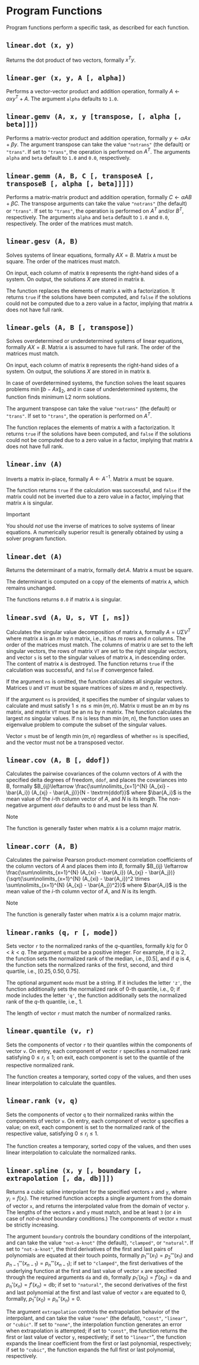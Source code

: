 # Program Functions

Program functions perform a specific task, as described for each function.


## `linear.dot (x, y)`

Returns the dot product of two vectors, formally $x^T y$.


## `linear.ger (x, y, A [, alpha])`

Performs a vector-vector product and addition operation, formally $A \leftarrow \alpha x y^T + A$.
The argument `alpha` defaults to `1.0`.


## `linear.gemv (A, x, y [transpose, [, alpha [, beta]]])`

Performs a matrix-vector product and addition operation, formally
$y \leftarrow \alpha A x + \beta y$. The argument transpose can take the value `"notrans"` (the
default) or `"trans"`. If set to `"trans"`, the operation is performed on $A^T$. The arguments
`alpha` and `beta` default to `1.0` and `0.0`, respectively.


## `linear.gemm (A, B, C [, transposeA [, transposeB [, alpha [, beta]]]])`

Performs a matrix-matrix product and addition operation, formally
$C \leftarrow \alpha A B + \beta C$. The transpose arguments can take the value `"notrans"` (the
default) or `"trans"`. If set to `"trans"`, the operation is performed on $A^T$ and/or $B^T$,
respectively. The arguments `alpha` and `beta` default to `1.0` and `0.0`, respectively. The
order of the matrices must match.


## `linear.gesv (A, B)`

Solves systems of linear equations, formally $A X = B$. Matrix `A` must be square. The order of
the matrices must match.

On input, each column of matrix `B` represents the right-hand sides of a system. On output, the
solutions $X$ are stored in matrix `B`.

The function replaces the elements of matrix `A` with a factorization. It returns `true` if the
solutions have been computed, and `false` if the solutions could not be computed due to a zero
value in a factor, implying that matrix `A` does not have full rank.


## `linear.gels (A, B [, transpose])`

Solves overdetermined or underdetermined systems of linear equations, formally $A X = B$. Matrix
`A` is assumed to have full rank. The order of the matrices must match.

On input, each column of matrix `B` represents the right-hand sides of a system. On output, the
solutions $X$ are stored in in matrix `B`.

In case of overdetermined systems, the function solves the least squares problems
$\min \lVert b - A x \rVert_2$, and in case of underdetermined systems, the function finds minimum
L2 norm solutions.

The argument transpose can take the value `"notrans"` (the default) or `"trans"`. If set to
`"trans"`, the operation is performed on $A^T$.

The function replaces the elements of matrix `A` with a factorization. It returns `true` if the
solutions have been computed, and `false` if the solutions could not be computed due to a zero
value in a factor, implying that matrix `A` does not have full rank.


## `linear.inv (A)`

Inverts a matrix in-place, formally $A \leftarrow A^{-1}$. Matrix `A` must be square.

The function returns `true` if the calculation was successful, and `false` if the matrix could
not be inverted due to a zero value in a factor, implying that matrix `A` is singular.

> [!IMPORTANT]
> You should _not_ use the inverse of matrices to solve systems of linear equations. A numerically
> superior result is generally obtained by using a solver program function. 


## `linear.det (A)`

Returns the determinant of a matrix, formally $\det A$. Matrix `A` must be square.

The determinant is computed on a copy of the elements of matrix `A`, which remains unchanged.

The functions returns `0.0` if matrix `A` is singular.


## `linear.svd (A, U, s, VT [, ns])`

Calculates the singular value decomposition of matrix `A`, formally $A = U \Sigma V^T$ where
matrix `A` is an $m$ by $n$ matrix, i.e., it has $m$ rows and $n$ columns. The order of the
matrices must match. The columns of matrix `U` are set to the left singular vectors, the rows of
matrix `VT` are set to the right singular vectors, and vector `s` is set to the singular values of
matrix `A`, in descending order. The content of matrix `A` is destroyed. The function returns
`true` if the calculation was successful, and `false` if convergence failed.

If the argument `ns` is omitted, the function calculates all singular vectors. Matrices `U`
and `VT` must be square matrices of sizes $m$ and $n$, respectively.

If the argument `ns` is provided, it specifies the number of singular values to calculate and must
satisfy $1 \le \textrm{ns} \le \min(m, n)$. Matrix `U` must be an $m$ by $\textrm{ns}$ matrix, and
matrix `VT` must be an $\textrm{ns}$ by $n$ matrix. The function calculates the largest $ns$
singular values. If $\textrm{ns}$ is less than $\min(m, n)$, the function uses an eigenvalue
problem to compute the subset of the singular values.

Vector `s` must be of length $\min(m, n)$ regardless of whether `ns` is specified, and the vector
must not be a transposed vector.


## `linear.cov (A, B [, ddof])`

Calculates the pairwise covariances of the column vectors of $A$ with the specified delta
degrees of freedom, `ddof`, and places the covariances into B, formally $B_{ij}\leftarrow
\frac{\sum\nolimits_{x=1}^{N} (A_{xi} - \bar{A_i}) (A_{xj} - \bar{A_j})}{N - \textrm{ddof}}$
where $\bar{A_i}$ is the mean value of the $i$-th column vector of $A$, and $N$ is its length.
The non-negative argument `ddof` defaults to `0` and must be less than $N$.

> [!NOTE]
> The function is generally faster when matrix `A` is a column major matrix.


## `linear.corr (A, B)`

Calculates the pairwise Pearson product-moment correlation coefficients of the column vectors of
$A$ and places them into $B$, formally $B_{ij} \leftarrow \frac{\sum\nolimits_{x=1}^{N} (A_{xi} -
\bar{A_i}) (A_{xj} - \bar{A_j})}{\sqrt{\sum\nolimits_{x=1}^{N} (A_{xi} - \bar{A_i})^2 \times
\sum\nolimits_{x=1}^{N} (A_{xj} - \bar{A_j})^2}}$ where $\bar{A_i}$ is the mean value of the
$i$-th column vector of $A$, and $N$ is its length.

> [!NOTE]
> The function is generally faster when matrix `A` is a column major matrix.


## `linear.ranks (q, r [, mode])`

Sets vector `r` to the normalized ranks of the $q$-quantiles, formally $k / q$ for $0 \lt k \lt q$.
The argument `q` must be a positive integer. For example, if $q$ is $2$, the function sets the
normalized rank of the median, i.e., $[0.5]$, and if $q$ is $4$, the function sets the normalized
ranks of the first, second, and third quartile, i.e., $[0.25, 0.50, 0.75]$.

The optional argument `mode` must be a string. If it includes the letter `'z'`, the function
additionally sets the normalized rank of $0$-th quantile, i.e., $0$; if mode includes the letter
`'q'`, the function additionally sets the normalized rank of the $q$-th quantile, i.e., $1$.

The length of vector `r` must match the number of normalized ranks.


## `linear.quantile (v, r)`

Sets the components of vector `r` to their quantiles within the components of vector `v`.
On entry, each component of vector `r` specifies a normalized rank satisfying $0 \le r_i \le 1$;
on exit, each component is set to the quantile of the respective normalized rank.

The function creates a temporary, sorted copy of the values, and then uses linear interpolation
to calculate the quantiles.


## `linear.rank (v, q)`

Sets the components of vector `q` to their normalized ranks within the components of vector `v`.
On entry, each component of vector `q` specifies a value; on exit, each component is set to the
normalized rank of the respective value, satisfying $0 \le r_i \le 1$.

The function creates a temporary, sorted copy of the values, and then uses linear interpolation
to calculate the normalized ranks.


## `linear.spline (x, y [, boundary [, extrapolation [, da, db]]])`

Returns a cubic spline interpolant for the specified vectors `x` and `y`, where $y_i = f(x_i)$.
The returned function accepts a single argument from the domain of vector `x`, and returns the
interpolated value from the domain of vector `y`. The lengths of the vectors `x` and `y` must
match, and be at least `3` (or `4` in case of *not-a-knot* boundary conditions.) The components
of vector `x` must be strictly increasing.

The argument `boundary` controls the boundary conditions of the interpolant, and can take the
value `"not-a-knot"` (the default), `"clamped"`, or `"natural"`. If set to `"not-a-knot"`, the
third derivatives of the first and last pairs of polynomials are equated at their touch points,
formally $p_1'''(x_1) = p_2'''(x_1)$ and $p_{n-1}'''(x_{n-1}) = p_n'''(x_{n - 1})$; if set to
`"clamped"`, the first derivatives of the underlying function at the first and last value of
vector `x` are specified through the required arguments `da` and `db`, formally $p_1'(x_0) =
f'(x_0) = \textrm{da}$ and $p_n'(x_n) = f'(x_n) = \textrm{db}$; if set to `"natural"`, the second
derivatives of the first and last polynomial at the first and last value of vector `x` are equated
to $0$, formally, $p_1''(x_0) = p_n''(x_n) = 0$.

The argument `extrapolation` controls the extrapolation behavior of the interpolant, and can take
the value `"none"` (the default), `"const"`, `"linear"`, or `"cubic"`. If set to `"none"`, the
interpolation function generates an error when extrapolation is attempted; if set to `"const"`,
the function returns the first or last value of vector `y`, respectively; if set to `"linear"`",
the function expands the linear coefficient from the first or last polynomial, respectively; if
set to `"cubic"`, the function expands the full first or last polynomial, respectively.
